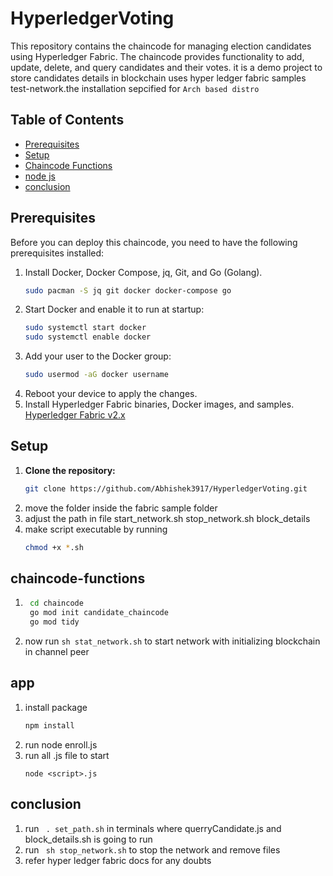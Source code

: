# HyperledgerVoting

This repository contains the chaincode for managing election candidates using Hyperledger Fabric. The chaincode provides functionality to add, update, delete, and query candidates and their votes. it is a demo project to store candidates details in blockchain uses hyper ledger fabric samples test-network.the installation sepcified for ``` Arch based distro ```


## Table of Contents

- [Prerequisites](#prerequisites)
- [Setup](#setup)
- [Chaincode Functions](#chaincode-functions)
- [node js](#app)
- [conclusion](#conclusion)

## Prerequisites

Before you can deploy this chaincode, you need to have the following prerequisites installed:

1. Install Docker, Docker Compose, jq, Git, and Go (Golang).
    ```bash
    sudo pacman -S jq git docker docker-compose go
    ```
2. Start Docker and enable it to run at startup:
   ```bash
   sudo systemctl start docker
   sudo systemctl enable docker
    ```
3. Add your user to the Docker group:
    ```bash
    sudo usermod -aG docker username
    ```
4. Reboot your device to apply the changes.
5. Install Hyperledger Fabric binaries, Docker images, and samples.
[Hyperledger Fabric v2.x](https://hyperledger-fabric.readthedocs.io/en/release-2.5/install.html)
## Setup

1. **Clone the repository:**
   ```sh
   git clone https://github.com/Abhishek3917/HyperledgerVoting.git
    ```
2. move the folder inside the fabric sample folder
3. adjust the path in file start_network.sh stop_network.sh block_details
4. make script executable by running
    ```bash 
    chmod +x *.sh
    ```
## chaincode-functions

1. ```bash
    cd chaincode
    go mod init candidate_chaincode
    go mod tidy
    ```
2. now run ```sh stat_network.sh``` to start network with initializing blockchain in channel peer

## app

1. install package
    ```bash
    npm install
    ```
2. run node enroll.js
3. run all .js file to start 
    ```
    node <script>.js
    ```

## conclusion
1. run ``` . set_path.sh``` in terminals where querryCandidate.js and block_details.sh  is going to run
2. run ``` sh stop_network.sh``` to stop the network and remove files
3. refer hyper ledger fabric docs for any doubts
